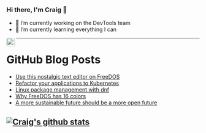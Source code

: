 ### Hi there, I'm Craig 👋

<!--
**CraigTeelFugro/CraigTeelFugro** is a ✨ _special_ ✨ repository because its `README.md` (this file) appears on your GitHub profile.

Here are some ideas to get you started:
-->

- 🔭 I’m currently working on the DevTools team
- 🌱 I’m currently learning everything I can

[<img align="left" alt="Craig Teel | LinkedIn" width="22px" src="https://cdn.jsdelivr.net/npm/simple-icons@v3/icons/linkedin.svg" />][linkedin]

---

# GitHub Blog Posts

<!-- BLOG-POST-LIST:START -->
- [Use this nostalgic text editor on FreeDOS](https://opensource.com/article/21/6/edlin-freedos)
- [Refactor your applications to Kubernetes](https://opensource.com/article/21/6/tackle-diva-kubernetes)
- [Linux package management with dnf](https://opensource.com/article/21/6/dnf-linux)
- [Why FreeDOS has 16 colors](https://opensource.com/article/21/6/freedos-sixteen-colors)
- [A more sustainable future should be a more open future](https://opensource.com/open-organization/21/6/open-future-sustainable-future)
<!-- BLOG-POST-LIST:END -->

## [![Craig's github stats](https://github-readme-stats.vercel.app/api?username=craigteelfugro)](https://github.com/anuraghazra/github-readme-stats)


[linkedin]: https://linkedin.com/in/craig-teel-b8786771
